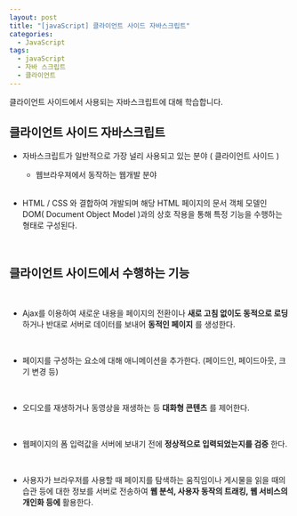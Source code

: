 ```yaml
---
layout: post
title: "[javaScript] 클라이언트 사이드 자바스크립트"
categories:
  - JavaScript
tags:
  - javaScript
  - 자바 스크립트
  - 클라이언트
---
```



클라이언트 사이드에서 사용되는 자바스크립트에 대해 학습합니다.


## 클라이언트 사이드 자바스크립트

- 자바스크립트가 일반적으로 가장 널리 사용되고 있는 분야 ( 클라이언트 사이드 )
  - 웹브라우져에서 동작하는 웹개발 분야

  <br>


- HTML / CSS 와 결합하여 개발되며 해당 HTML 페이지의 문서 객체 모델인 DOM( Document Object Model )과의 상호 작용을 통해 특정 기능을 수행하는 형태로 구성된다.


<br>



## 클라이언트 사이드에서 수행하는 기능

<br>


- Ajax를 이용하여 새로운 내용을 페이지의 전환이나 **새로 고침 없이도 동적으로 로딩** 하거나 반대로 서버로 데이터를 보내어 **동적인 페이지** 를 생성한다.

<br>

- 페이지를 구성하는 요소에 대해 애니메이션을 추가한다. (페이드인, 페이드아웃, 크기 변경 등)

<br>


- 오디오를 재생하거나 동영상을 재생하는 등 **대화형 콘텐츠** 를 제어한다.

<br>


- 웹페이지의 폼 입력값을 서버에 보내기 전에 **정상적으로 입력되었는지를 검증** 한다.

<br>


- 사용자가 브라우저를 사용할 때 페이지를 탐색하는 움직임이나 게시물을 읽을 때의 습관 등에 대한 정보를 서버로 전송하여 **웹 분석, 사용자 동작의 트래킹, 웹 서비스의 개인화 등에** 활용한다.
